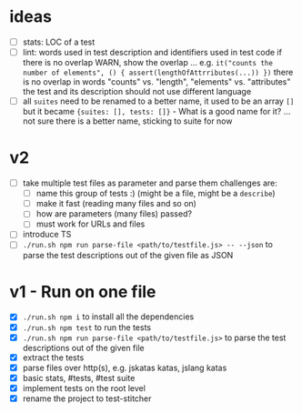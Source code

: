 # ideas
- [ ] stats: LOC of a test
- [ ] lint: words used in test description and identifiers used in test code
      if there is no overlap WARN, show the overlap ...
      e.g. `it("counts the number of elements", () { assert(lengthOfAttrributes(...)) })`
      there is no overlap in words "counts" vs. "length", "elements" vs. "attributes"
      the test and its description should not use different language
- [ ] all `suites` need to be renamed to a better name, it used to be
      an array `[]` but it became `{suites: [], tests: []}` - What is a good name for it?
      ... not sure there is a better name, sticking to suite for now

# v2
- [ ] take multiple test files as parameter and parse them
      challenges are:
   - [ ] name this group of tests :) (might be a file, might be a `describe`)
   - [ ] make it fast (reading many files and so on)
   - [ ] how are parameters (many files) passed?
   - [ ] must work for URLs and files
- [ ] introduce TS
- [ ] `./run.sh npm run parse-file <path/to/testfile.js> -- --json` to parse the test descriptions out of the given file as JSON

# v1 - Run on one file
- [x] `./run.sh npm i` to install all the dependencies
- [x] `./run.sh npm test` to run the tests
- [x] `./run.sh npm run parse-file <path/to/testfile.js>` to parse the test descriptions out of the given file 
- [x] extract the tests
- [x] parse files over http(s), e.g. jskatas katas, jslang katas
- [x] basic stats, #tests, #test suite
- [x] implement tests on the root level
- [x] rename the project to test-stitcher